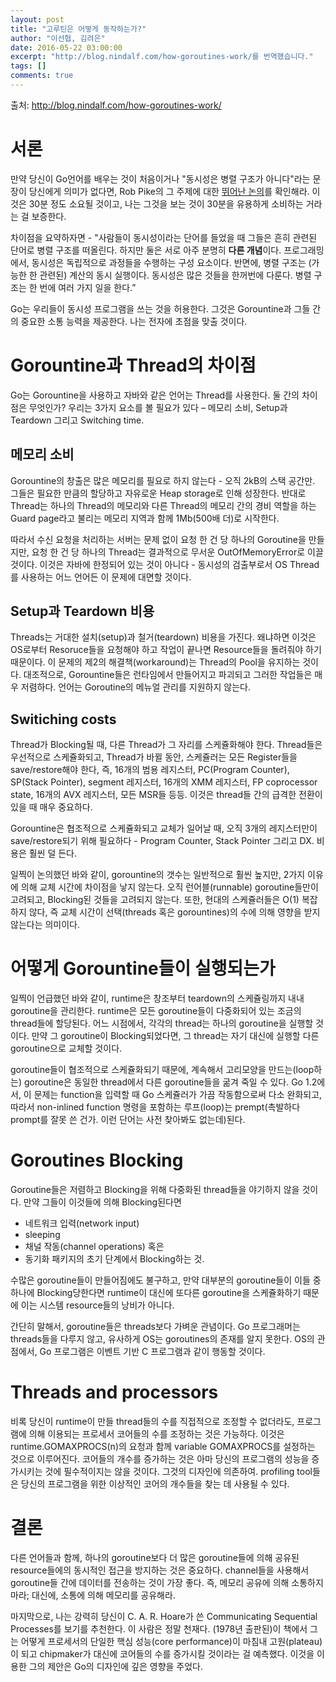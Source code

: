 ```yaml
---
layout: post
title: "고루틴은 어떻게 동작하는가?"
author: "이선협, 김려은"
date: 2016-05-22 03:00:00
excerpt: "http://blog.nindalf.com/how-goroutines-work/를 번역했습니다."
tags: []
comments: true
---
```


출처: http://blog.nindalf.com/how-goroutines-work/

# 서론

만약 당신이 Go언어를 배우는 것이 처음이거나 "동시성은 병렬 구조가 아니다"라는 문장이 당신에게 의미가 없다면, Rob Pike의 그 주제에 대한 [뛰어난 논의](http://www.youtube.com/watch?v=cN_DpYBzKso)를 확인해라. 이것은 30분 정도 소요될 것이고, 나는 그것을 보는 것이 30분을 유용하게 소비하는 거라는 걸 보증한다.

차이점을 요약하자면 - "사람들이 동시성이라는 단어를 들었을 때 그들은 흔히 관련된 단어로 병렬 구조를 떠올린다. 하지만 둘은 서로 아주 분명히 **다른 개념**이다. 프로그래밍에서, 동시성은 독립적으로 과정들을 수행하는 구성 요소이다. 반면에, 병렬 구조는 (가능한 한 관련된) 계산의 동시 실행이다. 동시성은 많은 것들을 한꺼번에 다룬다. 병렬 구조는 한 번에 여러 가지 일을 한다.”

Go는 우리들이 동시성 프로그램을 쓰는 것을 허용한다. 그것은 Gorountine과 그들 간의 중요한 소통 능력을 제공한다. 나는 전자에 초점을 맞출 것이다.

# Gorountine과 Thread의 차이점

Go는 Gorountine을 사용하고 자바와 같은 언어는 Thread를 사용한다. 둘 간의 차이점은 무엇인가? 우리는 3가지 요소를 볼 필요가 있다 – 메모리 소비, Setup과 Teardown 그리고 Switching time.

## 메모리 소비

Gorountine의 창출은 많은 메모리를 필요로 하지 않는다 - 오직 2kB의 스택 공간만. 그들은 필요한 만큼의 할당하고 자유로운 Heap storage로 인해 성장한다. 반대로 Thread는 하나의 Thread의 메모리와 다른 Thread의 메모리 간의 경비 역할을 하는 Guard page라고 불리는 메모리 지역과 함께 1Mb(500배 더)로 시작한다. 

따라서 수신 요청을 처리하는 서버는 문제 없이 요청 한 건 당 하나의 Goroutine을 만들지만, 요청 한 건 당 하나의 Thread는 결과적으로 무서운 OutOfMemoryError로 이끌 것이다. 이것은 자바에 한정되어 있는 것이 아니다 - 동시성의 검출부로서 OS Thread를 사용하는 어느 언어든 이 문제에 대면할 것이다.

## Setup과 Teardown 비용

Threads는 거대한 설치(setup)과 철거(teardown) 비용을 가진다. 왜냐하면 이것은 OS로부터 Resoruce들을 요청해야 하고 작업이 끝나면 Resource들을 돌려줘야 하기 때문이다. 이 문제의 제2의 해결책(workaround)는 Thread의 Pool을 유지하는 것이다. 대조적으로, Gorountine들은 런타임에서 만들어지고 파괴되고 그러한 작업들은 매우 저렴하다. 언어는 Goroutine의 메뉴얼 관리를 지원하지 않는다.

## Switiching costs

Thread가 Blocking될 때, 다른 Thread가 그 자리를 스케쥴화해야 한다. Thread들은 우선적으로 스케쥴화되고, Thread가 바뀔 동안, 스케쥴러는 모든 Register들을 save/restore해야 한다, 즉, 16개의 범용 레지스터, PC(Program Counter), SP(Stack Pointer), segment 레지스터, 16개의 XMM 레지스터, FP coprocessor state, 16개의 AVX 레지스터, 모든 MSR들 등등. 이것은 thread들 간의 급격한 전환이 있을 때 매우 중요하다.

Gorountine은 협조적으로 스케쥴화되고 교체가 일어날 때, 오직 3개의 레지스터만이 save/restore되기 위해 필요하다 - Program Counter, Stack Pointer 그리고 DX. 비용은 훨씬 덜 든다.

일찍이 논의했던 바와 같이, gorountine의 갯수는 일반적으로 훨씬 높지만, 2가지 이유에 의해 교체 시간에 차이점을 낳지 않는다. 오직 런어블(runnable) goroutine들만이 고려되고, Blocking된 것들을 고려되지 않는다. 또한, 현대의 스케쥴러들은 O(1) 복잡하지 않다, 즉 교체 시간이 선택(threads 혹은 gorountines)의 수에 의해 영향을 받지 않는다는 의미이다.

# 어떻게 Gorountine들이 실행되는가

일찍이 언급했던 바와 같이, runtime은 창조부터 teardown의 스케쥴링까지 내내 goroutine을 관리한다. runtime은 모든 goroutine들이 다중화되어 있는 조금의 thread들에 할당된다. 어느 시점에서, 각각의 thread는 하나의 goroutine을 실행할 것이다. 만약 그 goroutine이 Blocking되었다면, 그 thread는 자기 대신에 실행할 다른 goroutine으로 교체할 것이다.

goroutine들이 협조적으로 스케쥴화되기 때문에, 계속해서 고리모양을 만드는(loop하는) goroutine은 동일한 thread에서 다른 goroutine들을 굶겨 죽일 수 있다. Go 1.2에서, 이 문제는 function을 입력할 때 Go 스케쥴러가 가끔 작동함으로써 다소 완화되고, 따라서 non-inlined function 명령을 포함하는 루프(loop)는 prempt(촉발하다prompt를 잘못 쓴 건가. 이런 단어는 사전 찾아봐도 없는데)된다.

# Goroutines Blocking

Goroutine들은 저렴하고 Blocking을 위해 다중화된 thread들을 야기하지 않을 것이다. 만약 그들이 이것들에 의해 Blocking된다면
*	네트워크 입력(network input)
*	sleeping
*	채널 작동(channel operations) 혹은
*	동기화 패키지의 초기 단계에서 Blocking하는 것. 

수많은 goroutine들이 만들어짐에도 불구하고, 만약 대부분의 goroutine들이 이들 중 하나에 Blocking당한다면 runtime이 대신에 또다른 goroutine을 스케쥴화하기 때문에 이는 시스템 resource들의 낭비가 아니다.

간단히 말해서, goroutine들은 threads보다 가벼운 관념이다. Go 프로그래머는 threads들을 다루지 않고, 유사하게 OS는 goroutines의 존재를 알지 못한다. OS의 관점에서, Go 프로그램은 이벤트 기반 C 프로그램과 같이 행동할 것이다.

# Threads and processors

비록 당신이 runtime이 만들 thread들의 수를 직접적으로 조정할 수 없더라도, 프로그램에 의해 이용되는 프로세서 코어들의 수를 조정하는 것은 가능하다. 이것은 runtime.GOMAXPROCS(n)의 요청과 함께 variable GOMAXPROCS를 설정하는 것으로 이루어진다. 코어들의 개수를 증가하는 것은 아마 당신의 프로그램의 성능을 증가시키는 것에 필수적이지는 않을 것이다. 그것의 디자인에 의존하여.
profiling tool들은 당신의 프로그램을 위한 이상적인 코어의 개수들을 찾는 데 사용될 수 있다.

# 결론

다른 언어들과 함께, 하나의 goroutine보다 더 많은 goroutine들에 의해 공유된 resource들에의 동시적인 접근을 방지하는 것은 중요하다. channel들을 사용해서 goroutine들 간에 데이터를 전송하는 것이 가장 좋다. 즉, 메모리 공유에 의해 소통하지 마라; 대신에, 소통에 의해 메모리를 공유해라.

마지막으로, 나는 강력히 당신이 C. A. R. Hoare가 쓴 Communicating Sequential Processes를 보기를 추천한다. 이 사람은 정말 천재다. (1978년 출판된)이 책에서 그는 어떻게 프로세서의 단일한 핵심 성능(core performance)이 마침내 고원(plateau)이 되고 chipmaker가 대신에 코어들의 수를 증가시킬 것이라는 걸 예측했다. 이것을 이용한 그의 제안은 Go의 디자인에 깊은 영향을 주었다.
